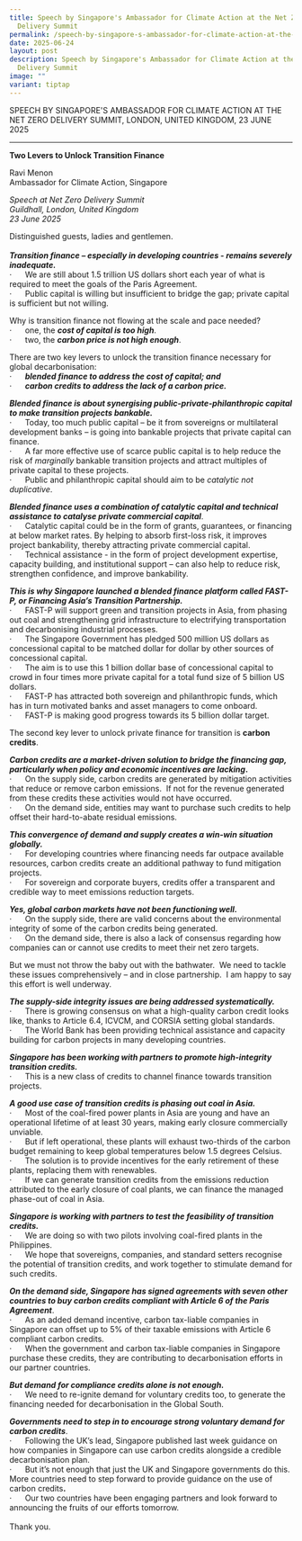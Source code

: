 ```yaml
---
title: Speech by Singapore's Ambassador for Climate Action at the Net Zero
  Delivery Summit
permalink: /speech-by-singapore-s-ambassador-for-climate-action-at-the-net-zero-delivery-summit/
date: 2025-06-24
layout: post
description: Speech by Singapore's Ambassador for Climate Action at the Net Zero
  Delivery Summit
image: ""
variant: tiptap
---
```

<p>SPEECH BY SINGAPORE'S AMBASSADOR FOR CLIMATE ACTION AT THE NET ZERO DELIVERY
SUMMIT, LONDON, UNITED KINGDOM, 23 JUNE 2025</p>
<hr>
<p><strong>Two Levers to Unlock Transition Finance</strong>
<br>
</p>
<p>Ravi Menon
<br>Ambassador for Climate Action, Singapore
<br>
</p>
<p><em>Speech at Net Zero Delivery Summit</em>
<br><em>Guildhall, London, United Kingdom</em>
<br><em>23 June 2025</em>
<br>
</p>
<p>Distinguished guests, ladies and gentlemen.
<br>
<br><strong><em>Transition finance – especially in developing countries - remains severely inadequate.</em></strong>
<br>·&nbsp;&nbsp;&nbsp;&nbsp;&nbsp; We are still about 1.5 trillion US dollars
short each year of what is required to meet the goals of the Paris Agreement.
<br>·&nbsp;&nbsp;&nbsp;&nbsp;&nbsp; Public capital is willing but insufficient
to bridge the gap; private capital is sufficient but not willing.</p>
<p>Why is transition finance not flowing at the scale and pace needed?
<br>·&nbsp;&nbsp;&nbsp;&nbsp;&nbsp; one, the <strong><em>cost of capital is too high</em></strong>.&nbsp;
<br>·&nbsp;&nbsp;&nbsp;&nbsp;&nbsp; two, the <strong><em>carbon price is not high enough</em></strong>.&nbsp;
<br>
</p>
<p>There are two key levers to unlock the transition finance necessary for
global decarbonisation:
<br>·&nbsp;&nbsp;&nbsp;&nbsp;&nbsp; <strong><em>blended finance to address the cost of capital; and</em></strong>
<br>·&nbsp;&nbsp;&nbsp;&nbsp;&nbsp; <strong><em>carbon credits to address the lack of a carbon price.</em></strong>
<br>
</p>
<p><strong><em>Blended finance is about synergising public-private-philanthropic capital to make transition projects bankable.</em></strong>
<br>·&nbsp;&nbsp;&nbsp;&nbsp;&nbsp; Today, too much public capital – be it
from sovereigns or multilateral development banks – is going into bankable
projects that private capital can finance.
<br>·&nbsp;&nbsp;&nbsp;&nbsp;&nbsp; A far more effective use of scarce public
capital is to help reduce the risk of <em>marginally</em> bankable transition
projects and attract multiples of private capital to these projects.
<br>·&nbsp;&nbsp;&nbsp;&nbsp;&nbsp; Public and philanthropic capital should
aim to be <em>catalytic not duplicative</em>.
<br>
</p>
<p><strong><em>Blended finance uses a combination of catalytic capital and technical assistance to catalyse private commercial capital</em></strong>.
<br>·&nbsp;&nbsp;&nbsp;&nbsp;&nbsp; Catalytic capital could be in the form
of grants, guarantees, or financing at below market rates. By helping to
absorb first-loss risk, it improves project bankability, thereby attracting
private commercial capital.
<br>·&nbsp;&nbsp;&nbsp;&nbsp;&nbsp; Technical assistance - in the form of
project development expertise, capacity building, and institutional support
– can also help to reduce risk, strengthen confidence, and improve bankability.
<br>
</p>
<p><strong><em>This is why Singapore launched a blended finance platform called FAST-P, or Financing Asia’s Transition Partnership.</em></strong>
<br>·&nbsp;&nbsp;&nbsp;&nbsp;&nbsp; FAST-P will support green and transition
projects in Asia, from phasing out coal and strengthening grid infrastructure
to electrifying transportation and decarbonising industrial processes.
<br>·&nbsp;&nbsp;&nbsp;&nbsp;&nbsp; The Singapore Government has pledged 500
million US dollars as concessional capital to be matched dollar for dollar
by other sources of concessional capital.
<br>·&nbsp;&nbsp;&nbsp;&nbsp;&nbsp; The aim is to use this 1 billion dollar
base of concessional capital to crowd in four times more private capital
for a total fund size of 5 billion US dollars.
<br>·&nbsp;&nbsp;&nbsp;&nbsp;&nbsp; FAST-P has attracted both sovereign and
philanthropic funds, which has in turn motivated banks and asset managers
to come onboard.&nbsp;
<br>·&nbsp;&nbsp;&nbsp;&nbsp;&nbsp; FAST-P is making good progress towards
its 5 billion dollar target.
<br>
</p>
<p>The second key lever to unlock private finance for transition is <strong>carbon credits</strong>.</p>
<p><strong><em>Carbon credits are a market-driven solution to bridge the financing gap, particularly when policy and economic incentives are lacking</em>.</strong>
<br>·&nbsp;&nbsp;&nbsp;&nbsp;&nbsp; On the supply side, carbon credits are
generated by mitigation activities that reduce or remove carbon emissions.&nbsp;
If not for the revenue generated from these credits these activities would
not have occurred.
<br>·&nbsp;&nbsp;&nbsp;&nbsp;&nbsp; On the demand side, entities may want
to purchase such credits to help offset their hard-to-abate residual emissions.
<br>
</p>
<p><strong><em>This convergence of demand and supply creates a win-win situation globally.</em></strong>
<br>·&nbsp;&nbsp;&nbsp;&nbsp;&nbsp; For developing countries where financing
needs far outpace available resources, carbon credits create an additional
pathway to fund mitigation projects.
<br>·&nbsp;&nbsp;&nbsp;&nbsp;&nbsp; For sovereign and corporate buyers, credits
offer a transparent and credible way to meet emissions reduction targets.
<br>
</p>
<p><strong><em>Yes, global carbon markets have not been functioning well.</em></strong>
<br>·&nbsp;&nbsp;&nbsp;&nbsp;&nbsp; On the supply side, there are valid concerns
about the environmental integrity of some of the carbon credits being generated.
<br>·&nbsp;&nbsp;&nbsp;&nbsp;&nbsp; On the demand side, there is also a lack
of consensus regarding how companies can or cannot use credits to meet
their net zero targets.</p>
<p>But we must not throw the baby out with the bathwater.&nbsp; We need to
tackle these issues comprehensively – and in close partnership.&nbsp; I
am happy to say this effort is well underway.
<br>
</p>
<p><strong><em>The supply-side integrity issues are being addressed systematically.</em></strong>
<br>·&nbsp;&nbsp;&nbsp;&nbsp;&nbsp; There is growing consensus on what a high-quality
carbon credit looks like, thanks to Article 6.4, ICVCM, and CORSIA setting
global standards.
<br>·&nbsp;&nbsp;&nbsp;&nbsp;&nbsp; The World Bank has been providing technical
assistance and capacity building for carbon projects in many developing
countries.
<br>
</p>
<p><strong><em>Singapore has been working with partners to promote high-integrity transition credits.</em></strong>
<br>·&nbsp;&nbsp;&nbsp;&nbsp;&nbsp; This is a new class of credits to channel
finance towards transition projects.
<br>
</p>
<p><strong><em>A good use case of transition credits is phasing out coal in Asia.</em></strong>
<br>·&nbsp;&nbsp;&nbsp;&nbsp;&nbsp; Most of the coal-fired power plants in
Asia are young and have an operational lifetime of at least 30 years, making
early closure commercially unviable.
<br>·&nbsp;&nbsp;&nbsp;&nbsp;&nbsp; But if left operational, these plants
will exhaust two-thirds of the carbon budget remaining to keep global temperatures
below 1.5 degrees Celsius.
<br>·&nbsp;&nbsp;&nbsp;&nbsp;&nbsp; The solution is to provide incentives
for the early retirement of these plants, replacing them with renewables.
<br>·&nbsp;&nbsp;&nbsp;&nbsp;&nbsp; If we can generate transition credits
from the emissions reduction attributed to the early closure of coal plants,
we can finance the managed phase-out of coal in Asia.
<br>
</p>
<p><strong><em>Singapore is working with partners to test the feasibility of transition credits.</em></strong>
<br>·&nbsp;&nbsp;&nbsp;&nbsp;&nbsp; We are doing so with two pilots involving
coal-fired plants in the Philippines.
<br>·&nbsp;&nbsp;&nbsp;&nbsp;&nbsp; We hope that sovereigns, companies, and
standard setters recognise the potential of transition credits, and work
together to stimulate demand for such credits.
<br>
</p>
<p><strong><em>On the demand side, Singapore has signed agreements with seven other countries to buy carbon credits compliant with Article 6 of the Paris Agreement</em></strong>.
<br>·&nbsp;&nbsp;&nbsp;&nbsp;&nbsp; As an added demand incentive, carbon tax-liable
companies in Singapore can offset up to 5% of their taxable emissions with
Article 6 compliant carbon credits.
<br>·&nbsp;&nbsp;&nbsp;&nbsp;&nbsp; When the government and carbon tax-liable
companies in Singapore purchase these credits, they are contributing to
decarbonisation efforts in our partner countries.
<br>
</p>
<p><strong><em>But demand for compliance credits alone is not enough.&nbsp;</em></strong>
<br>·&nbsp;&nbsp;&nbsp;&nbsp;&nbsp; We need to re-ignite demand for voluntary
credits too, to generate the financing needed for decarbonisation in the
Global South.
<br>
</p>
<p><strong><em>Governments need to step in to encourage strong voluntary demand for carbon credits</em></strong>.
<br>·&nbsp;&nbsp;&nbsp;&nbsp;&nbsp; Following the UK’s lead, Singapore published
last week guidance on how companies in Singapore can use carbon credits
alongside a credible decarbonisation plan.
<br>·&nbsp;&nbsp;&nbsp;&nbsp;&nbsp; But it’s not enough that just the UK and
Singapore governments do this.&nbsp; More countries need to step forward
to provide guidance on the use of carbon credits<strong>.</strong>
<br>·&nbsp;&nbsp;&nbsp;&nbsp;&nbsp; Our two countries have been engaging partners
and look forward to announcing the fruits of our efforts tomorrow.
<br>
<br>Thank you.</p>
<p></p>